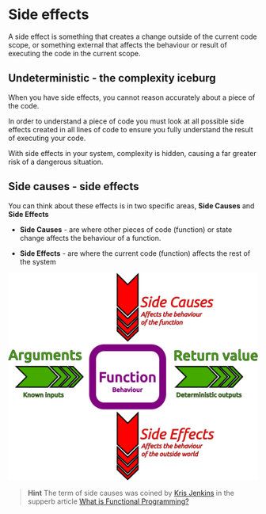 # Side effects

A side effect is something that creates a change outside of the current code scope, or something external that affects the behaviour or result of executing the code in the current scope.

## Undeterministic - the complexity iceburg

When you have side effects, you cannot reason accurately about a piece of the code.

In order to understand a piece of code you must look at all possible side effects created in all lines of code to ensure you fully understand the result of executing your code.

With side effects in your system, complexity is hidden, causing a far greater risk of a dangerous situation.

## Side causes - side effects

You can think about these effects is in two specific areas, **Side Causes** and **Side Effects**

* **Side Causes** - are where other pieces of code (function) or state change affects the behaviour of a function.

* **Side Effects** - are where the current code (function) affects the rest of the system


[![Side Causes & Side Effects - Kris Jenkins](/images/functional-programmig-side-effects.png)](/images/functional-programmig-side-effects.png)

> **Hint** The term of side causes was coined by [Kris Jenkins](https://twitter.com/krisajenkins) in the supperb article [What is Functional Programming?](http://blog.jenkster.com/2015/12/what-is-functional-programming.html)
